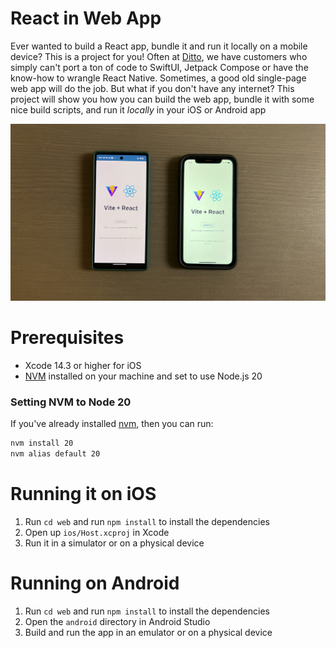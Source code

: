 # React in Web App

Ever wanted to build a React app, bundle it and run it locally on a mobile device? This is a project for you! Often at [Ditto](https://www.ditto.live), we have customers who simply can't port a ton of code to SwiftUI, Jetpack Compose or have the know-how to wrangle React Native. Sometimes, a good old single-page web app will do the job. But what if you don't have any internet? This project will show you how you can build the web app, bundle it with some nice build scripts, and run it _locally_ in your iOS or Android app

![Final image of a React Web app Running within an iOS and Android app](./final-image.jpg)

# Prerequisites

- Xcode 14.3 or higher for iOS
- [NVM](https://github.com/nvm-sh/nvm) installed on your machine and set to use Node.js 20

### Setting NVM to Node 20

If you've already installed [nvm](https://github.com/nvm-sh/nvm), then you can run:

```sh
nvm install 20
nvm alias default 20
```

# Running it on iOS

1. Run `cd web` and run `npm install` to install the dependencies
2. Open up `ios/Host.xcproj` in Xcode
3. Run it in a simulator or on a physical device

# Running on Android

1. Run `cd web` and run `npm install` to install the dependencies
2. Open the `android` directory in Android Studio
3. Build and run the app in an emulator or on a physical device
